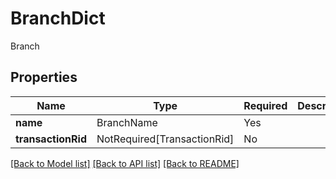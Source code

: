 # BranchDict

Branch

## Properties
| Name | Type | Required | Description |
| ------------ | ------------- | ------------- | ------------- |
**name** | BranchName | Yes |  |
**transactionRid** | NotRequired[TransactionRid] | No |  |


[[Back to Model list]](../../../README.md#models-v2-link) [[Back to API list]](../../README.md#documentation-for-api-endpoints) [[Back to README]](../../README.md)
